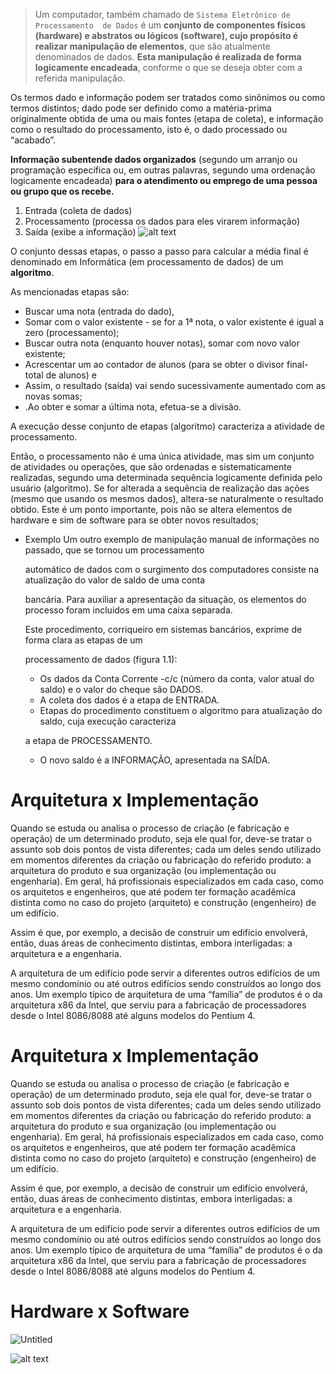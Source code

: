 > Um computador, também chamado de `Sistema Eletrônico de Processamento  de Dados` é um **conjunto de componentes físicos (hardware) e abstratos ou lógicos (software), cujo propósito é realizar manipulação de elementos**, que são atualmente denominados de dados. **Esta manipulação é realizada de forma logicamente encadeada**, conforme o que se deseja obter com a referida manipulação.
> 

Os termos dado e informação podem ser tratados como sinônimos ou como termos distintos; dado pode ser definido como a matéria-prima originalmente obtida de uma ou mais fontes (etapa de coleta), e informação como o resultado  do  processamento,  isto  é, o  dado  processado ou  “acabado”.

**Informação subentende dados organizados** (segundo um arranjo ou programação específica ou, em outras palavras, segundo uma ordenação logicamente encadeada) **para o atendimento ou emprego de uma pessoa ou grupo que os recebe.**

1. Entrada (coleta de dados)
2. Processamento (processa os dados para eles virarem informação)
3. Saída (exibe a informação)
![alt text](image.png)

O  conjunto  dessas  etapas, o  passo  a  passo  para  calcular  a  média  final  é  denominado  em  Informática  (em processamento de dados)  de  um  **algoritmo**.

As mencionadas etapas são:

- Buscar uma nota (entrada do dado),
- Somar com o valor existente - se for a 1ª nota, o valor existente é igual a zero (processamento);
- Buscar outra nota (enquanto houver notas), somar com novo valor existente;
- Acrescentar um ao contador de alunos (para se obter o divisor final-total de alunos) e
- Assim, o resultado (saída) vai sendo sucessivamente aumentado com as novas somas;
- .Ao obter e somar a última nota, efetua-se a divisão.

A execução desse conjunto de etapas (algoritmo) caracteriza a atividade de processamento.

Então, o processamento não é uma única atividade, mas sim um conjunto de atividades ou operações, que são  ordenadas  e  sistematicamente  realizadas,  segundo  uma  determinada  sequência  logicamente  definida  pelo usuário  (algoritmo).  Se  for  alterada  a  sequência  de  realização  das  ações  (mesmo  que  usando  os  mesmos  dados), altera-se naturalmente o resultado obtido. Este é um ponto importante, pois não se altera elementos de hardware e sim de software para se obter novos resultados;

- Exemplo
    Um outro exemplo de manipulação manual de informações no passado, que se tornou um processamento
    
    automático de dados com o surgimento dos computadores consiste na atualização do valor de saldo de uma conta
    
    bancária. Para auxiliar a apresentação da situação, os elementos do processo foram incluidos em uma caixa separada.
    
    Este procedimento, corriqueiro em sistemas bancários, exprime de forma clara as etapas de um
    
    processamento de dados (figura 1.1):
    
    - Os dados da Conta Corrente -c/c (número da conta, valor atual do saldo) e o valor do cheque são DADOS.
    - A coleta dos dados é a etapa de ENTRADA.
    - Etapas do procedimento constituem o algoritmo para atualização do saldo, cuja execução caracteriza
    
    a etapa de PROCESSAMENTO.
    
    - O novo saldo é a INFORMAÇÃO, apresentada na SAÍDA.

# Arquitetura x Implementação

Quando se estuda ou analisa o processo de criação (e fabricação e operação) de um determinado produto, seja ele qual for, deve-se tratar o assunto sob dois pontos de vista diferentes; cada um deles sendo utilizado em momentos diferentes da criação ou fabricação do referido produto: a arquitetura do produto e sua organização (ou implementação  ou  engenharia). Em geral, há profissionais especializados em cada caso, como os arquitetos e  engenheiros, que  até  podem ter  formação acadêmica  distinta  como  no  caso  do  projeto  (arquiteto)  e construção (engenheiro) de um edifício.

Assim é que, por exemplo, a decisão de construir um edifício envolverá, então, duas áreas de conhecimento distintas,  embora  interligadas:  a  arquitetura  e  a  engenharia.

A arquitetura de um edifício pode servir a diferentes outros edifícios de um  mesmo  condomínio  ou  até  outros  edifícios  sendo  construídos  ao  longo  dos  anos.  Um  exemplo  típico  de arquitetura  de  uma  “família”  de  produtos  é  o  da  arquitetura  x86  da  Intel,  que  serviu  para  a  fabricação  de processadores desde o Intel 8086/8088 até alguns modelos do Pentium 4.

# Arquitetura x Implementação

Quando se estuda ou analisa o processo de criação (e fabricação e operação) de um determinado produto, seja ele qual for, deve-se tratar o assunto sob dois pontos de vista diferentes; cada um deles sendo utilizado em momentos diferentes da criação ou fabricação do referido produto: a arquitetura do produto e sua organização (ou implementação  ou  engenharia). Em geral, há profissionais especializados em cada caso, como os arquitetos e  engenheiros, que  até  podem ter  formação acadêmica  distinta  como  no  caso  do  projeto  (arquiteto)  e construção (engenheiro) de um edifício.

Assim é que, por exemplo, a decisão de construir um edifício envolverá, então, duas áreas de conhecimento distintas,  embora  interligadas:  a  arquitetura  e  a  engenharia.

A arquitetura de um edifício pode servir a diferentes outros edifícios de um  mesmo  condomínio  ou  até  outros  edifícios  sendo  construídos  ao  longo  dos  anos.  Um  exemplo  típico  de arquitetura  de  uma  “família”  de  produtos  é  o  da  arquitetura  x86  da  Intel,  que  serviu  para  a  fabricação  de processadores desde o Intel 8086/8088 até alguns modelos do Pentium 4.

# Hardware x Software

![Untitled](https://prod-files-secure.s3.us-west-2.amazonaws.com/7cf1b169-9d1b-4b1b-ad27-4f0d1a1609a1/04f2697e-b2b0-44eb-80f7-e1a687b808ed/Untitled.png)

![alt text](image-1.png)